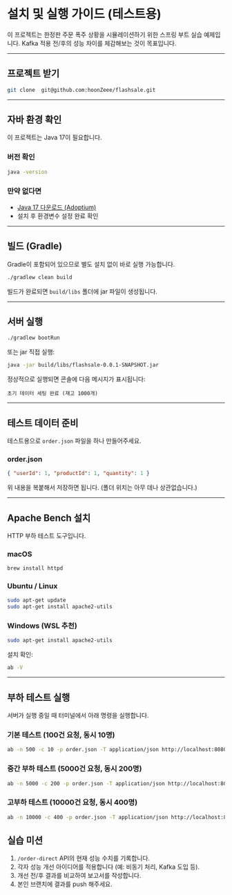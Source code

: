 #  설치 및 실행 가이드 (테스트용)

이 프로젝트는 한정판 주문 폭주 상황을 시뮬레이션하기 위한 스프링 부트 실습 예제입니다.
Kafka 적용 전/후의 성능 차이를 체감해보는 것이 목표입니다.

---

##  프로젝트 받기

```bash
git clone  git@github.com:hoonZeee/flashsale.git
```

---

## 자바 환경 확인

이 프로젝트는 Java 17이 필요합니다.

### 버전 확인

```bash
java -version
```

### 만약 없다면

* [Java 17 다운로드 (Adoptium)](https://adoptium.net/temurin/releases/?version=17)
* 설치 후 환경변수 설정 완료 확인

---

## 빌드 (Gradle)

Gradle이 포함되어 있으므로 별도 설치 없이 바로 실행 가능합니다.

```bash
./gradlew clean build
```

빌드가 완료되면 `build/libs` 폴더에 jar 파일이 생성됩니다.

---

## 서버 실행

```bash
./gradlew bootRun
```

또는 jar 직접 실행:

```bash
java -jar build/libs/flashsale-0.0.1-SNAPSHOT.jar
```

정상적으로 실행되면 콘솔에 다음 메시지가 표시됩니다:

```
초기 데이터 세팅 완료 (재고 1000개)
```

---

## 테스트 데이터 준비

테스트용으로 `order.json` 파일을 하나 만들어주세요.

### order.json

```json
{ "userId": 1, "productId": 1, "quantity": 1 }
```

위 내용을 복붙해서 저장하면 됩니다. (폴더 위치는 아무 데나 상관없습니다.)

---

## Apache Bench 설치

HTTP 부하 테스트 도구입니다.

### macOS

```bash
brew install httpd
```

###  Ubuntu / Linux

```bash
sudo apt-get update
sudo apt-get install apache2-utils
```

###  Windows (WSL 추천)

```bash
sudo apt-get install apache2-utils
```

설치 확인:

```bash
ab -V
```

---

##  부하 테스트 실행

서버가 실행 중일 때 터미널에서 아래 명령을 실행합니다.

### 기본 테스트 (100건 요청, 동시 10명)

```bash
ab -n 500 -c 10 -p order.json -T application/json http://localhost:8080/order-direct
```

### 중간 부하 테스트 (5000건 요청, 동시 200명)

```bash
ab -n 5000 -c 200 -p order.json -T application/json http://localhost:8080/order-direct
```

### 고부하 테스트 (10000건 요청, 동시 400명)

```bash
ab -n 10000 -c 400 -p order.json -T application/json http://localhost:8080/order-direct
```



## 실습 미션

1. `/order-direct` API의 현재 성능 수치를 기록합니다.
2. 각자 성능 개선 아이디어를 적용합니다 (예: 비동기 처리, Kafka 도입 등).
3. 개선 전/후 결과를 비교하여 보고서를 작성합니다.
4. 본인 브랜치에 결과를 push 해주세요.


